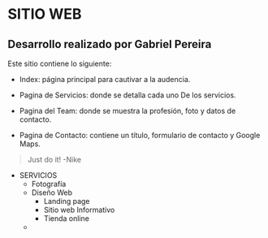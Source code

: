 # SITIO WEB 
## Desarrollo realizado por Gabriel Pereira
Este sitio contiene lo siguiente:
- Index: página principal para cautivar a la audencia.

- Pagina de Servicios: donde se detalla cada uno De los servicios.

- Pagina del Team: donde se muestra la profesión, foto y datos de contacto.

- Pagina de Contacto: contiene un título, formulario de contacto y Google Maps. 

> Just do it! -Nike

* SERVICIOS
    * Fotografía
    * Diseño Web
        * Landing page
        * Sitio web Informativo
        * Tienda online
    * 